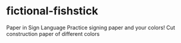 # fictional-fishstick
Paper in Sign Language  Practice signing paper and your colors! Cut construction paper of different colors
